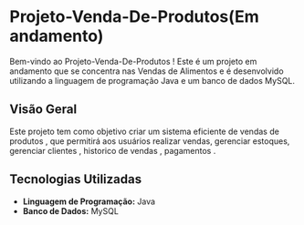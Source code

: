 # Projeto-Venda-De-Produtos(Em andamento)

Bem-vindo ao Projeto-Venda-De-Produtos ! Este é um projeto em andamento que se concentra nas Vendas de Alimentos e é desenvolvido utilizando a linguagem de programação Java e um banco de dados MySQL.

## Visão Geral

Este projeto tem como objetivo criar um sistema eficiente de vendas de produtos , que permitirá aos usuários realizar vendas, gerenciar estoques, gerenciar clientes , historico de vendas , pagamentos .
## Tecnologias Utilizadas

- **Linguagem de Programação:** Java
- **Banco de Dados:** MySQL


